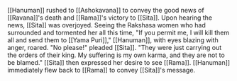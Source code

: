 [[Hanuman]] rushed to [[Ashokavana]] to convey the good news of [[Ravana]]'s death and [[Rama]]'s victory to [[Sita]]. Upon hearing the news, [[Sita]] was overjoyed. Seeing the Rakshasa women who had surrounded and tormented her all this time, "If you permit me, I will kill them all and send them to [[Yama Puri]]," [[Hanuman]], with eyes blazing with anger, roared. "No please!" pleaded [[Sita]]. "They were just carrying out the orders of their king. My suffering is my own karma, and they are not to be blamed." [[Sita]] then expressed her desire to see [[Rama]]. [[Hanuman]] immediately flew back to [[Rama]] to convey [[Sita]]'s message.